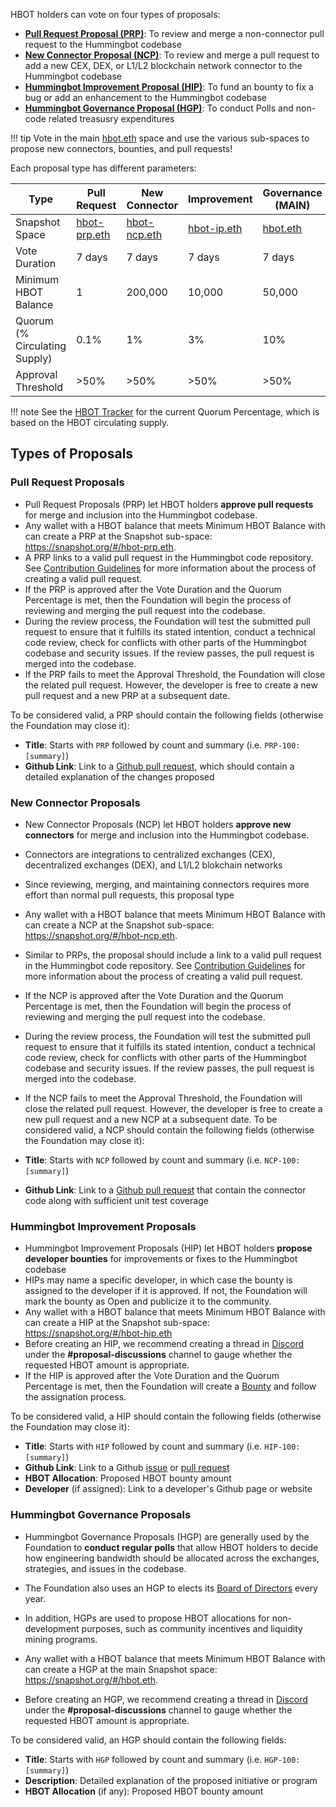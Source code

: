HBOT holders can vote on four types of proposals:

* [**Pull Request Proposal (PRP)**](#pull-request-proposals): To review and merge a non-connector pull request to the Hummingbot codebase
* [**New Connector Proposal (NCP)**](#new-connector-proposals): To review and merge a pull request to add a new CEX, DEX, or L1/L2 blockchain network connector to the Hummingbot codebase
* [**Hummingbot Improvement Proposal (HIP)**](#hummingbot-improvement-proposals): To fund an bounty to fix a bug or add an enhancement to the Hummingbot codebase
* [**Hummingbot Governance Proposal (HGP)**](#hummingbot-governance-proposals): To conduct Polls and non-code related treasusry expenditures

!!! tip
    Vote in the main [hbot.eth](https://snapshot.org/#/hbot.eth) space and use the various sub-spaces to propose new connectors, bounties, and pull requests!

Each proposal type has different parameters:

| Type                | Pull Request              | New Connector           |Improvement             | Governance (MAIN) |
| ---------------------------- | ------------------------- | ----------------------- | ---------------------- | ------------------------ |
| Snapshot Space               | [hbot-prp.eth](https://snapshot.org/#/hbot-prp.eth) | [hbot-ncp.eth](https://snapshot.org/#/hbot-ncp.eth) | [hbot-ip.eth](https://snapshot.org/#/hbot-ip.eth) | [hbot.eth](https://snapshot.org/#/hbot.eth) |
| Vote Duration                | 7 days                    | 7 days                 | 7 days                  | 7 days                    |
| Minimum HBOT Balance         | 1                         | 200,000                |10,000                  | 50,000                   |
| Quorum (% Circulating Supply)            | 0.1% | 1% | 3% | 10% |
| Approval Threshold           | >50%   | >50% | >50%  | >50% |

!!! note
    See the [HBOT Tracker](https://docs.google.com/spreadsheets/d/1UNAumPMnXfsghAAXrfKkPGRH9QlC8k7Cu1FGQVL1t0M/edit?usp=sharing) for the current Quorum Percentage, which is based on the HBOT circulating supply.

## Types of Proposals

### Pull Request Proposals

* Pull Request Proposals (PRP) let HBOT holders **approve pull requests** for merge and inclusion into the Hummingbot codebase.
* Any wallet with a HBOT balance that meets Minimum HBOT Balance with can create a PRP at the Snapshot sub-space: <https://snapshot.org/#/hbot-prp.eth>.
* A PRP links to a valid pull request in the Hummingbot code repository. See [Contribution Guidelines](/developers/contributions/) for more information about the process of creating a valid pull request.
* If the PRP is approved after the Vote Duration and the Quorum Percentage is met, then the Foundation will begin the process of reviewing and merging the pull request into the codebase.
* During the review process, the Foundation will test the submitted pull request to ensure that it fulfills its stated intention, conduct a technical code review, check for conflicts with other parts of the Hummingbot codebase and security issues. If the review passes, the pull request is merged into the codebase.
* If the PRP fails to meet the Approval Threshold, the Foundation will close the related pull request. However, the developer is free to create a new pull request and a new PRP at a subsequent date.

To be considered valid, a PRP should contain the following fields (otherwise the Foundation may close it):

* **Title**: Starts with `PRP` followed by count and summary (i.e. `PRP-100: [summary]`)
* **Github Link**: Link to a [Github pull request](https://github.com/hummingbot/hummingbot/pulls), which should contain a detailed explanation of the changes proposed

### New Connector Proposals

* New Connector Proposals (NCP) let HBOT holders **approve new connectors** for merge and inclusion into the Hummingbot codebase.
* Connectors are integrations to centralized exchanges (CEX), decentralized exchanges (DEX), and L1/L2 blokchain networks
* Since reviewing, merging, and maintaining connectors requires more effort than normal pull requests, this proposal type 
* Any wallet with a HBOT balance that meets Minimum HBOT Balance with can create a NCP at the Snapshot sub-space: <https://snapshot.org/#/hbot-ncp.eth>.
* Similar to PRPs, the proposal should include a link to a valid pull request in the Hummingbot code repository. See [Contribution Guidelines](/developers/contributions/) for more information about the process of creating a valid pull request.
* If the NCP is approved after the Vote Duration and the Quorum Percentage is met, then the Foundation will begin the process of reviewing and merging the pull request into the codebase.
* During the review process, the Foundation will test the submitted pull request to ensure that it fulfills its stated intention, conduct a technical code review, check for conflicts with other parts of the Hummingbot codebase and security issues. If the review passes, the pull request is merged into the codebase.
* If the NCP fails to meet the Approval Threshold, the Foundation will close the related pull request. However, the developer is free to create a new pull request and a new NCP at a subsequent date.
To be considered valid, a NCP should contain the following fields (otherwise the Foundation may close it):

* **Title**: Starts with `NCP` followed by count and summary (i.e. `NCP-100: [summary]`)
* **Github Link**: Link to a [Github pull request](https://github.com/hummingbot/hummingbot/pulls) that contain the connector code along with sufficient unit test coverage

### Hummingbot Improvement Proposals

* Hummingbot Improvement Proposals (HIP) let HBOT holders **propose developer bounties** for improvements or fixes to the Hummingbot codebase
* HIPs may name a specific developer, in which case the bounty is assigned to the developer if it is approved. If not, the Foundation will mark the bounty as Open and publicize it to the community.
* Any wallet with a HBOT balance that meets Minimum HBOT Balance with can create a HIP at the Snapshot sub-space: <https://snapshot.org/#/hbot-hip.eth>
* Before creating an HIP, we recommend creating a thread in [Discord](https://discord.gg/hummingbot) under the **#proposal-discussions** channel to gauge whether the requested HBOT amount is appropriate.
* If the HIP is approved after the Vote Duration and the Quorum Percentage is met, then the Foundation will create a [Bounty](/governance/bounties) and follow the assignation process.

To be considered valid, a HIP should contain the following fields (otherwise the Foundation may close it):

* **Title**: Starts with `HIP` followed by count and summary (i.e. `HIP-100: [summary]`)
* **Github Link**: Link to a Github [issue](https://github.com/hummingbot/hummingbot/issues) or [pull request](https://github.com/hummingbot/hummingbot/pulls)
* **HBOT Allocation**: Proposed HBOT bounty amount
* **Developer** (if assigned): Link to a developer's Github page or website

### Hummingbot Governance Proposals

* Hummingbot Governance Proposals (HGP) are generally used by the Foundation to **conduct regular polls** that allow HBOT holders to decide how engineering bandwidth should be allocated across the exchanges, strategies, and issues in the codebase.
* The Foundation also uses an HGP to elects its [Board of Directors](/about/#board-of-directors) every year.
* In addition, HGPs are used to propose HBOT allocations for non-development purposes, such as community incentives and liquidity mining programs.

* Any wallet with a HBOT balance that meets Minimum HBOT Balance with can create a HGP at the main Snapshot space: <https://snapshot.org/#/hbot.eth>.
* Before creating an HGP, we recommend creating a thread in [Discord](https://discord.gg/hummingbot) under the **#proposal-discussions** channel to gauge whether the requested HBOT amount is appropriate.

To be considered valid, an HGP should contain the following fields:

* **Title**: Starts with `HGP` followed by count and summary (i.e. `HGP-100: [summary]`)
* **Description**: Detailed explanation of the proposed initiative or program
* **HBOT Allocation** (if any): Proposed HBOT bounty amount
